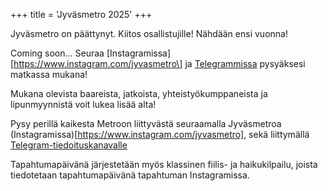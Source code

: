 +++
title = 'Jyväsmetro 2025'
+++

Jyväsmetro on päättynyt. Kiitos osallistujille! Nähdään ensi vuonna!

Coming soon... Seuraa [Instagramissa][https://www.instagram.com/jyvasmetro\] ja [Telegrammissa](https://t.me/jyvasmetro2025) pysyäksesi matkassa mukana!

Mukana olevista baareista, jatkoista, yhteistyökumppaneista ja lipunmyynnistä voit lukea lisää alta!

Pysy perillä kaikesta Metroon liittyvästä seuraamalla Jyväsmetroa (Instagramissa)[https://www.instagram.com/jyvasmetro], sekä liittymällä [Telegram-tiedoituskanavalle](https://t.me/jyvasmetro2025)

Tapahtumapäivänä järjestetään myös klassinen fiilis- ja haikukilpailu, joista tiedotetaan tapahtumapäivänä tapahtuman Instagramissa.
